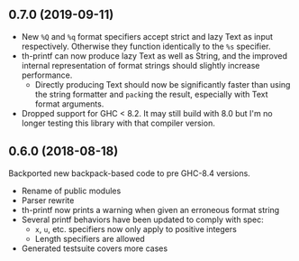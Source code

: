 ## 0.7.0 (2019-09-11)

* New `%Q` and `%q` format specifiers accept strict and lazy Text as input
  respectively. Otherwise they function identically to the `%s` specifier.
* th-printf can now produce lazy Text as well as String, and the improved
  internal representation of format strings should slightly increase performance.
  * Directly producing Text should now be significantly faster than using the 
    string formatter and `pack`ing the result, especially with Text format arguments.
* Dropped support for GHC < 8.2. It may still build with 8.0 but I'm no longer
  testing this library with that compiler version.

## 0.6.0 (2018-08-18)

Backported new backpack-based code to pre GHC-8.4 versions.

* Rename of public modules
* Parser rewrite
* th-printf now prints a warning when given an erroneous format string
* Several printf behaviors have been updated to comply with spec:
  * `x`, `u`, etc. specifiers now only apply to positive integers
  * Length specifiers are allowed
* Generated testsuite covers more cases
